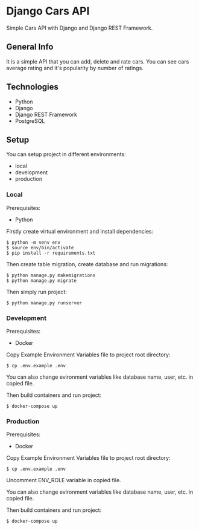 # Django Cars API

Simple Cars API with Django and Django REST Framework.


## General Info

It is a simple API that you can add, delete and rate cars. 
You can see cars average rating and it's popularity by number of ratings.


## Technologies

* Python
* Django
* Django REST Framework
* PostgreSQL

## Setup

You can setup project in different environments:

* local
* development
* production

### Local

Prerequisites:

* Python

Firstly create virtual environment and install dependencies:

    $ python -m venv env
    $ source env/bin/activate
    $ pip install -r requirements.txt

Then create table migration, create database and run migrations:

    $ python manage.py makemigrations
    $ python manage.py migrate

Then simply run project:

    $ python manage.py runserver


### Development

Prerequisites:

* Docker

Copy Example Environment Variables file to project root directory:

    $ cp .env.example .env

You can also change evironment variables like database name, user, etc. in copied file.

Then build containers and run project:

    $ docker-compose up


### Production

Prerequisites:

* Docker

Copy Example Environment Variables file to project root directory:

    $ cp .env.example .env

Uncomment ENV_ROLE variable in copied file.

You can also change evironment variables like database name, user, etc. in copied file.

Then build containers and run project:

    $ docker-compose up